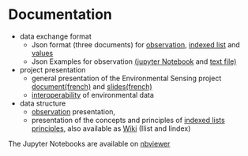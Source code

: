 # Documentation

- data exchange format 
    - Json format (three documents) for [observation](./ObsJSON-Standard.pdf), [indexed list](./IlistJSON-Standard.pdf) and [values](./ESJSON-Standard.pdf)
    - Json Examples for observation [(jupyter Notebook](./json_examples.ipynb) and [text file)](./json_examples.obs)
- project presentation
    - general presentation of the Environmental Sensing project [document(french)](./ES-presentation.pdf) and [slides(french)](./presentation_projet.pdf)
    - [interoperability](./interoperability.pdf) of environmental data
- data structure
    - [observation](./Observation.pdf) presentation,
    - presentation of the concepts and principles of [indexed lists principles](./Ilist_principles.pdf), also available as [Wiki](https://github.com/loco-philippe/Environmental-Sensing/wiki/Indexed-list) (Ilist and Iindex)

The Jupyter Notebooks are available on [nbviewer](http://nbviewer.org/github/loco-philippe/Environmental-Sensing/tree/main/documentation/)
